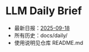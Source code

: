 # LLM Daily Brief

- 最新日报：[2025-09-18](./daily/2025-09-18.md)
- 所有历史：docs/daily/
- 使用说明见仓库 README.md
